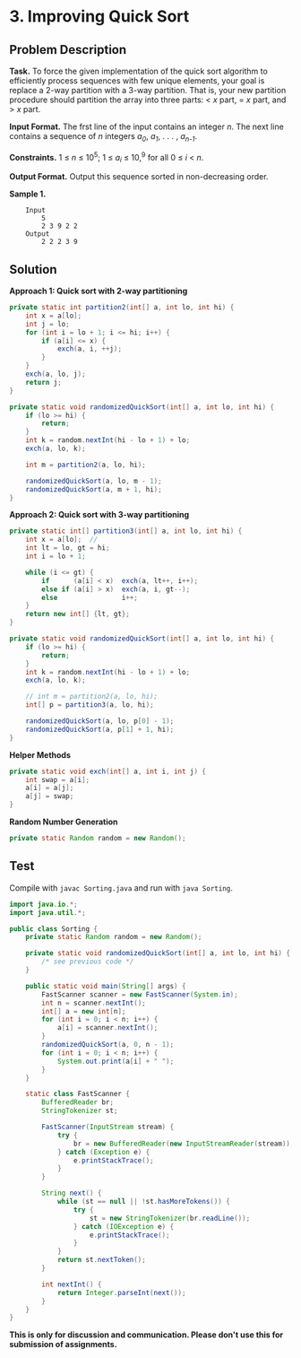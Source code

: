 # 3. Improving Quick Sort

## Problem Description

**Task.** To force the given implementation of the quick sort algorithm to efficiently process sequences with few unique elements, your goal is replace a 2-way partition with a 3-way partition. That is, your new partition procedure should partition the array into three parts: < _x_ part, = _x_ part, and > _x_ part.

**Input Format.** The frst line of the input contains an integer _n_. The next line contains a sequence of _n_ integers _a_<sub>_0_</sub>, _a_<sub>_1_</sub>, . . . , _a_<sub>_n-1_</sub>.

**Constraints.** 1 ≤ _n_ ≤ 10<sup>5</sup>; 1 ≤ _a_<sub>_i_</sub> ≤ 10,<sup>9</sup> for all 0 ≤ _i_ < _n_.

**Output Format.** Output this sequence sorted in non-decreasing order.

**Sample 1.**

```
    Input
        5
        2 3 9 2 2
    Output
        2 2 2 3 9
```

## Solution

**Approach 1: Quick sort with 2-way partitioning**

```java
private static int partition2(int[] a, int lo, int hi) {
    int x = a[lo];
    int j = lo;
    for (int i = lo + 1; i <= hi; i++) {
        if (a[i] <= x) {
            exch(a, i, ++j);
        }
    }
    exch(a, lo, j);
    return j;
}

private static void randomizedQuickSort(int[] a, int lo, int hi) {
    if (lo >= hi) {
        return;
    }
    int k = random.nextInt(hi - lo + 1) + lo;
    exch(a, lo, k);

    int m = partition2(a, lo, hi);

    randomizedQuickSort(a, lo, m - 1);
    randomizedQuickSort(a, m + 1, hi);
}
```

**Approach 2: Quick sort with 3-way partitioning**


```java
private static int[] partition3(int[] a, int lo, int hi) {
    int x = a[lo];  //
    int lt = lo, gt = hi;
    int i = lo + 1;

    while (i <= gt) {
        if      (a[i] < x)  exch(a, lt++, i++);
        else if (a[i] > x)  exch(a, i, gt--);
        else                i++;
    }
    return new int[] {lt, gt};
}

private static void randomizedQuickSort(int[] a, int lo, int hi) {
    if (lo >= hi) {
        return;
    }
    int k = random.nextInt(hi - lo + 1) + lo;
    exch(a, lo, k);

    // int m = partition2(a, lo, hi);
    int[] p = partition3(a, lo, hi);

    randomizedQuickSort(a, lo, p[0] - 1);
    randomizedQuickSort(a, p[1] + 1, hi);
}
```

**Helper Methods**
```java
private static void exch(int[] a, int i, int j) {
    int swap = a[i];
    a[i] = a[j];
    a[j] = swap;
}
```

**Random Number Generation**
```java
private static Random random = new Random();
```

## Test

Compile with `javac Sorting.java` and run with `java Sorting`.

```java
import java.io.*;
import java.util.*;

public class Sorting {
    private static Random random = new Random();

    private static void randomizedQuickSort(int[] a, int lo, int hi) {
        /* see previous code */
    }

    public static void main(String[] args) {
        FastScanner scanner = new FastScanner(System.in);
        int n = scanner.nextInt();
        int[] a = new int[n];
        for (int i = 0; i < n; i++) {
            a[i] = scanner.nextInt();
        }
        randomizedQuickSort(a, 0, n - 1);
        for (int i = 0; i < n; i++) {
            System.out.print(a[i] + " ");
        }
    }

    static class FastScanner {
        BufferedReader br;
        StringTokenizer st;

        FastScanner(InputStream stream) {
            try {
                br = new BufferedReader(new InputStreamReader(stream));
            } catch (Exception e) {
                e.printStackTrace();
            }
        }

        String next() {
            while (st == null || !st.hasMoreTokens()) {
                try {
                    st = new StringTokenizer(br.readLine());
                } catch (IOException e) {
                    e.printStackTrace();
                }
            }
            return st.nextToken();
        }

        int nextInt() {
            return Integer.parseInt(next());
        }
    }
}
```


**This is only for discussion and communication. Please don't use this for submission of assignments.**